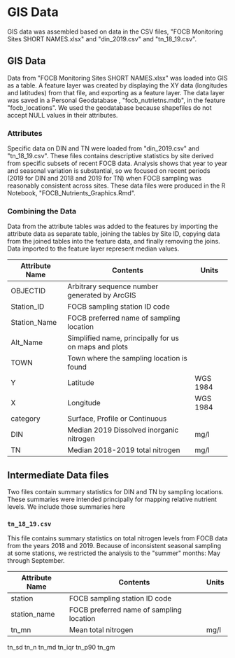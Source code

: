 # GIS Data
GIS data was assembled based on data in the CSV files, "FOCB Monitoring Sites
SHORT NAMES.xlsx" and "din_2019.csv" and "tn_18_19.csv".

## GIS Data
Data from "FOCB Monitoring Sites SHORT NAMES.xlsx" was loaded into GIS as a
table.  A feature layer was created by displaying the XY data (longitudes and
latitudes) from that file, and exporting as a feature layer.  The data layer was
saved in a Personal Geodatabase , "focb_nutrietns.mdb", in the feature
"focb_locations".  We used the geodatabase because  shapefiles do not accept
NULL values in their attributes.

### Attributes
Specific data on DIN and TN were loaded from "din_2019.csv" and "tn_18_19.csv".
These files contains descriptive statistics by site derived from specific
subsets of recent FOCB data. Analysis shows that year to year and seasonal
variation is substantial, so we focused on recent periods (2019 for DIN and 2018
and 2019 for TN) when FOCB sampling was reasonably consistent across sites.
These data files were produced in the R Notebook, "FOCB_Nutrients_Graphics.Rmd".

### Combining the Data
Data from the attribute tables was added to the features by importing the 
attribute data as separate table, joining the tables by Site ID, copying 
data from the joined tables into the feature data, and finally removing the
joins.  Data imported to the feature layer represent median values.

Attribute Name | Contents                        | Units
---------------|---------------------------------|--------------
OBJECTID       | Arbitrary sequence number generated by ArcGIS |  
Station_ID     | FOCB sampling station ID code   |  
Station_Name   | FOCB preferred name of sampling location |  
Alt_Name       | Simplified name, principally for us on maps and plots   |  
TOWN           | Town where the sampling location is found |  
Y              | Latitude                        |  WGS 1984
X              | Longitude                       |  WGS 1984
category       | Surface, Profile or Continuous  |  
DIN            | Median 2019 Dissolved inorganic nitrogen | mg/l  
TN             | Median 2018-2019 total nitrogen | mg/l  

## Intermediate Data files
Two files contain summary statistics for DIN and TN by sampling locations.
These summaries were intended principally for mapping relative nutrient levels.
We include those summaries here

### `tn_18_19.csv`
This file contains summary statistics on total nitrogen levels from FOCB data 
from the years 2018 and 2019.  Because of inconsistent seasonal sampling at some 
stations, we restricted the analysis to the "summer" months:  May through 
September.

Attribute Name | Contents                        | Units
---------------|---------------------------------|--------------
station        | FOCB sampling station ID code   |  
station_name   | FOCB preferred name of sampling location |  
tn_mn          | Mean total nitrogen             | mg/l
tn_sd
tn_n
tn_md
tn_iqr
tn_p90
tn_gm
